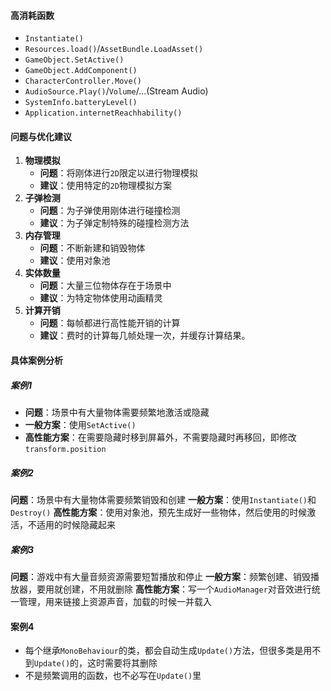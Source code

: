 #### 高消耗函数
- `Instantiate()`
- `Resources.load()`/`AssetBundle.LoadAsset()`
- `GameObject.SetActive()`
- `GameObject.AddComponent()`
- `CharacterController.Move()`
- `AudioSource.Play()`/`Volume`/...(Stream Audio)
- `SystemInfo.batteryLevel()`
- `Application.internetReachhability()`

#### 问题与优化建议
1. **物理模拟**
	- **问题**：将刚体进行`2D`限定以进行物理模拟
	- **建议**：使用特定的`2D`物理模拟方案
2. **子弹检测**
	- **问题**：为子弹使用刚体进行碰撞检测
	- **建议**：为子弹定制特殊的碰撞检测方法
3. **内存管理**
	- **问题**：不断新建和销毁物体
	- **建议**：使用对象池
4. **实体数量**
	- **问题**：大量三位物体存在于场景中
	- **建议**：为特定物体使用动画精灵
5. **计算开销**
	- **问题**：每帧都进行高性能开销的计算
	- **建议**：费时的计算每几帧处理一次，并缓存计算结果。

#### 具体案例分析
##### 案例1
- **问题**：场景中有大量物体需要频繁地激活或隐藏
- **一般方案**：使用`SetActive()`
- **高性能方案**：在需要隐藏时移到屏幕外，不需要隐藏时再移回，即修改`transform.position`
##### 案例2
**问题**：场景中有大量物体需要频繁销毁和创建
**一般方案**：使用`Instantiate()`和`Destroy()`
**高性能方案**：使用对象池，预先生成好一些物体，然后使用的时候激活，不适用的时候隐藏起来

##### 案例3
**问题**：游戏中有大量音频资源需要短暂播放和停止
**一般方案**：频繁创建、销毁播放器，要用就创建，不用就删除
**高性能方案**：写一个`AudioManager`对音效进行统一管理，用来链接上资源声音，加载的时候一并载入

#### 案例4
- 每个继承`MonoBehaviour`的类，都会自动生成`Update()`方法，但很多类是用不到`Update()`的，这时需要将其删除
- 不是频繁调用的函数，也不必写在`Update()`里
